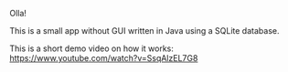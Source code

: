 Olla!

This is a small app without GUI written in Java using a SQLite database.

This is a short demo video on how it works:
https://www.youtube.com/watch?v=SsqAlzEL7G8
